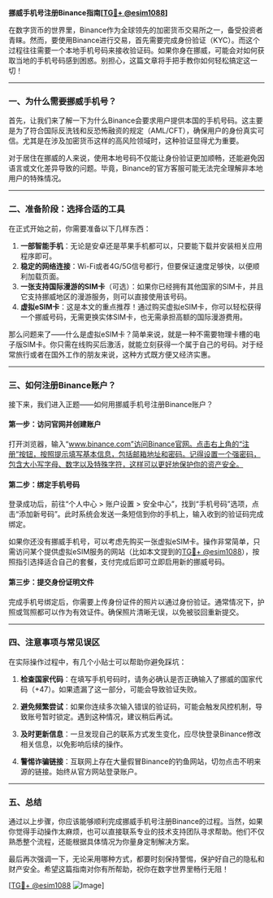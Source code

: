**挪威手机号注册Binance指南[[TG💪+ @esim1088](https://t.me/s/esim1088)]**

在数字货币的世界里，Binance作为全球领先的加密货币交易所之一，备受投资者青睐。然而，要使用Binance进行交易，首先需要完成身份验证（KYC）。而这个过程往往需要一个本地手机号码来接收验证码。如果你身在挪威，可能会对如何获取当地的手机号码感到困惑。别担心，这篇文章将手把手教你如何轻松搞定这一切！

---

### 一、为什么需要挪威手机号？

首先，让我们来了解一下为什么Binance会要求用户提供本国的手机号码。这主要是为了符合国际反洗钱和反恐怖融资的规定（AML/CFT），确保用户的身份真实可信。尤其是在涉及加密货币这样的高风险领域时，这种验证显得尤为重要。

对于居住在挪威的人来说，使用本地号码不仅能让身份验证更加顺畅，还能避免因语言或文化差异导致的问题。毕竟，Binance的官方客服可能无法完全理解非本地用户的特殊情况。

---

### 二、准备阶段：选择合适的工具

在正式开始之前，你需要准备以下几样东西：

1. **一部智能手机**：无论是安卓还是苹果手机都可以，只要能下载并安装相关应用程序即可。
2. **稳定的网络连接**：Wi-Fi或者4G/5G信号都行，但要保证速度足够快，以便顺利加载页面。
3. **一张支持国际漫游的SIM卡**（可选）：如果你已经拥有其他国家的SIM卡，并且它支持挪威地区的漫游服务，则可以直接使用该号码。
4. **虚拟eSIM卡**：这是本文的重点推荐！通过购买虚拟eSIM卡，你可以轻松获得一个挪威号码，无需更换实体SIM卡，也无需承担高额的国际漫游费用。

那么问题来了——什么是虚拟eSIM卡？简单来说，就是一种不需要物理卡槽的电子版SIM卡。你只需在线购买后激活，就能立刻获得一个属于自己的号码。对于经常旅行或者在国外工作的朋友来说，这种方式既方便又经济实惠。

---

### 三、如何注册Binance账户？

接下来，我们进入正题——如何用挪威手机号注册Binance账户？

#### 第一步：访问官网并创建账户
打开浏览器，输入“www.binance.com”访问Binance官网。点击右上角的“注册”按钮，按照提示填写基本信息，包括邮箱地址和密码。记得设置一个强密码，包含大小写字母、数字以及特殊字符，这样可以更好地保护你的资产安全。

#### 第二步：绑定手机号码
登录成功后，前往“个人中心 > 账户设置 > 安全中心”，找到“手机号码”选项，点击“添加新号码”。此时系统会发送一条短信到你的手机上，输入收到的验证码完成绑定。

如果你还没有挪威手机号，可以考虑先购买一张虚拟eSIM卡。操作非常简单，只需访问某个提供虚拟eSIM服务的网站（比如本文提到的[TG💪+ @esim1088](https://t.me/s/esim1088)），按照指引选择适合自己的套餐，支付完成后即可立即启用新的挪威号码。

#### 第三步：提交身份证明文件
完成手机号绑定后，你需要上传身份证件的照片以通过身份验证。通常情况下，护照或驾照都可以作为有效证件。确保照片清晰无误，以免被驳回重新提交。

---

### 四、注意事项与常见误区

在实际操作过程中，有几个小贴士可以帮助你避免踩坑：

1. **检查国家代码**：在填写手机号码时，请务必确认是否正确输入了挪威的国家代码（+47）。如果遗漏了这一部分，可能会导致验证失败。
   
2. **避免频繁尝试**：如果你连续多次输入错误的验证码，可能会触发风控机制，导致账号暂时锁定。遇到这种情况，建议稍后再试。

3. **及时更新信息**：一旦发现自己的联系方式发生变化，应尽快登录Binance修改相关信息，以免影响后续的操作。

4. **警惕诈骗链接**：互联网上存在大量假冒Binance的钓鱼网站，切勿点击不明来源的链接。始终从官方网站登录账户。

---

### 五、总结

通过以上步骤，你应该能够顺利完成挪威手机号注册Binance的过程。当然，如果你觉得手动操作太麻烦，也可以直接联系专业的技术支持团队寻求帮助。他们不仅熟悉整个流程，还能根据具体情况为你量身定制解决方案。

最后再次强调一下，无论采用哪种方式，都要时刻保持警惕，保护好自己的隐私和财产安全。希望这篇指南对你有所帮助，祝你在数字世界里畅行无阻！

[[TG💪+ @esim1088](https://t.me/s/esim1088) ![Image](https://i.postimg.cc/4NQfJmqS/Snipaste-2025-05-13-00-14-12.png)]